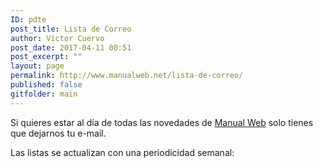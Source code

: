 ```yaml
---
ID: pdte
post_title: Lista de Correo
author: Víctor Cuervo
post_date: 2017-04-11 00:51
post_excerpt: ""
layout: page
permalink: http://www.manualweb.net/lista-de-correo/
published: false
gitfolder: main
---
```

Si quieres estar al día de todas las novedades de [Manual Web][1] solo tienes que dejarnos tu e-mail.

Las listas se actualizan con una periodicidad semanal:

<!--phplist form-->

 [1]: http://www.manualweb.net/ "Manual Web"
